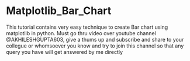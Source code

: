 # Matplotlib_Bar_Chart
This tutorial contains very easy technique to create Bar chart using matplotlib in python. Must go thru video over youtube channel
@AKHILESHGUPTA603, give a thums up and subscribe and share to your collegue or whomsoever you know and try to join this channel so that any query you have will get answered by me directly
